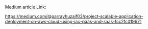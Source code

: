 Medium article Link:


https://medium.com/@parrayhuzaif03/project-scalable-application-deployment-on-aws-cloud-using-iac-paas-and-saas-fcc2fc019971
